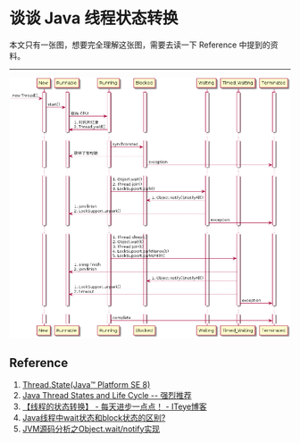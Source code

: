 # 谈谈 Java 线程状态转换

本文只有一张图，想要完全理解这张图，需要去读一下 Reference 中提到的资料。

---

![](../res/java-thread-state.png)


## Reference

1. [Thread.State(Java™ Platform SE 8)](https://docs.oracle.com/javase/8/docs/api/java/lang/Thread.State.html)
1. [Java Thread States and Life Cycle -- 强烈推荐](http://www.uml-diagrams.org/java-thread-uml-state-machine-diagram-example.html)
1. [【线程的状态转换】 - 每天进步一点点！ - ITeye博客](http://uule.iteye.com/blog/1100799)
1. [Java线程中wait状态和block状态的区别?](https://www.zhihu.com/question/27654579)
1. [JVM源码分析之Object.wait/notify实现](http://www.jianshu.com/p/f4454164c017)
